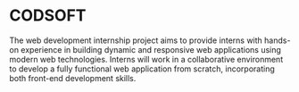 # CODSOFT
The web development internship project aims to provide interns with hands-on experience in building dynamic and responsive web applications using modern web technologies. Interns will work in a collaborative environment to develop a fully functional web application from scratch, incorporating both front-end development skills.
